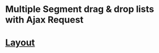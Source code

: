 # Multiple Segment drag & drop lists with Ajax Request

# [Layout](https://jubairmizan.github.io/drag-drop-lists-with-multiple-segment)
